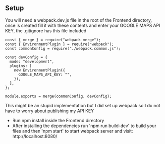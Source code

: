 ## Setup

You will need a webpack.dev.js file in the root of the Frontend directory, once is created fill it with these contents 
and enter your GOOGLE MAPS API KEY, the .gitignore has this file included

```
const { merge } = require("webpack-merge");
const { EnvironmentPlugin } = require("webpack");
const commonConfig = require("./webpack.common.js");

const devConfig = {
  mode: "development",
  plugins: [
    new EnvironmentPlugin({
      GOOGLE_MAPS_API_KEY: "",
    }),
  ],
};

module.exports = merge(commonConfig, devConfig);

```

This might be an stupid implementation but I did set up webpack so I do not have to worry about publishing my API KEY

* Run npm install inside the Frontend directory
* After installing the dependencies run 'npm run build-dev' to build your files and then 'npm start' to start webpack server and visit: http://localhost:8080/ 